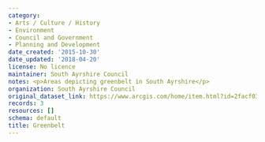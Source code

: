 ```yaml
---
category:
- Arts / Culture / History
- Environment
- Council and Government
- Planning and Development
date_created: '2015-10-30'
date_updated: '2018-04-20'
license: No licence
maintainer: South Ayrshire Council
notes: <p>Areas depicting greenbelt in South Ayrshire</p>
organization: South Ayrshire Council
original_dataset_link: https://www.arcgis.com/home/item.html?id=2facf03873644aab824f4e5ccaed4d7d
records: 3
resources: []
schema: default
title: Greenbelt
---
```

